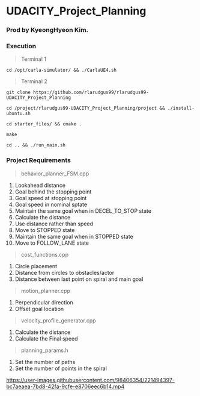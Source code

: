 # UDACITY_Project_Planning
### Prod by KyeongHyeon Kim.

### Execution
> Terminal 1
```{.bash}
cd /opt/carla-simulator/ && ./CarlaUE4.sh
```

> Terminal 2
```{.bash}
git clone https://github.com/rlarudgus99/rlarudgus99-UDACITY_Project_Planning
```
```{.bash}
cd /project/rlarudgus99-UDACITY_Project_Planning/project && ./install-ubuntu.sh
```
```{.bash}
cd starter_files/ && cmake .
```
```{.bash}
make
```
```{.bash}
cd .. && ./run_main.sh
```

### Project Requirements
> behavior_planner_FSM.cpp
1. Lookahead distance
2. Goal behind the stopping point
3. Goal speed at stopping point
4. Goal speed in nominal sptate
5. Maintain the same goal when in DECEL_TO_STOP state
6. Calculate the distance
7. Use distance rather than speed
8. Move to STOPPED state
9. Maintain the same goal when in STOPPED state
10. Move to FOLLOW_LANE state

> cost_functions.cpp
1. Circle placement
2. Distance from circles to obstacles/actor
3. Distance between last point on spiral and main goal

> motion_planner.cpp
1. Perpendicular direction
2. Offset goal location

> velocity_profile_generator.cpp
1. Calculate the distance
2. Calculate the Final speed

> planning_params.h
1. Set the number of paths
2. Set the number of points in the spiral

https://user-images.githubusercontent.com/98406354/221494397-bc7aeaea-7bd8-42fa-9cfe-e8706eec6b14.mp4




